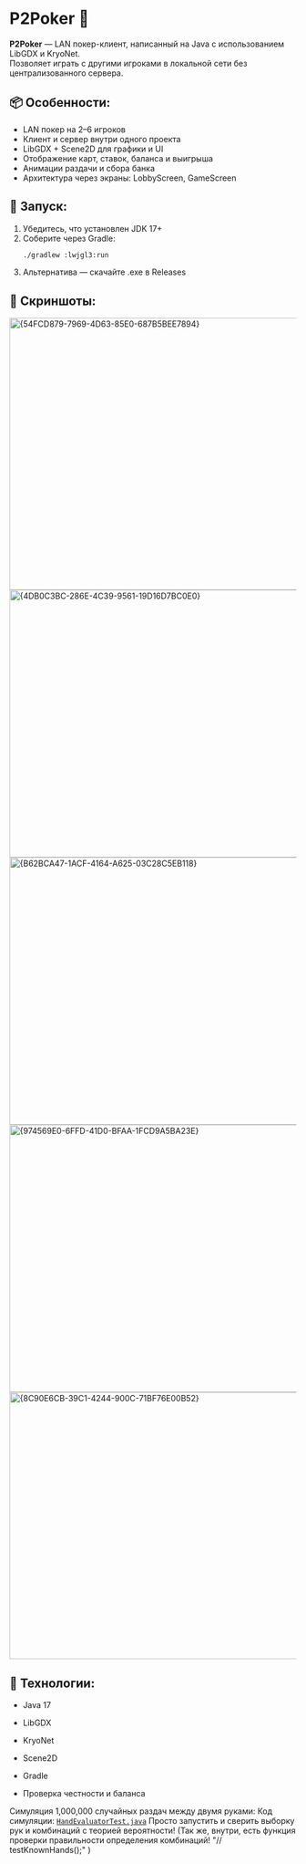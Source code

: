 # P2Poker 🎲

**P2Poker** — LAN покер-клиент, написанный на Java с использованием LibGDX и KryoNet.  
Позволяет играть с другими игроками в локальной сети без централизованного сервера.

## 📦 Особенности:
- LAN покер на 2–6 игроков
- Клиент и сервер внутри одного проекта
- LibGDX + Scene2D для графики и UI
- Отображение карт, ставок, баланса и выигрыша
- Анимации раздачи и сбора банка
- Архитектура через экраны: LobbyScreen, GameScreen

## 🚀 Запуск:
1. Убедитесь, что установлен JDK 17+
2. Соберите через Gradle:  
   ```bash
   ./gradlew :lwjgl3:run
3. Альтернатива — скачайте .exe в Releases

## 📸 Скриншоты:

<img width="811" height="477" alt="{54FCD879-7969-4D63-85E0-687B5BEE7894}" src="https://github.com/user-attachments/assets/6bddc589-0763-471f-b8cb-cba48797899b" />

<img width="810" height="469" alt="{4DB0C3BC-286E-4C39-9561-19D16D7BC0E0}" src="https://github.com/user-attachments/assets/8ef79744-323d-4d19-bb6a-2b585b97cdfb" />

<img width="802" height="469" alt="{B62BCA47-1ACF-4164-A625-03C28C5EB118}" src="https://github.com/user-attachments/assets/f6b22a65-8b05-40fb-97d3-55607423940b" />

<img width="800" height="469" alt="{974569E0-6FFD-41D0-BFAA-1FCD9A5BA23E}" src="https://github.com/user-attachments/assets/cb915e2a-51ff-4053-a9d3-f5856f31baca" />

<img width="802" height="468" alt="{8C90E6CB-39C1-4244-900C-71BF76E00B52}" src="https://github.com/user-attachments/assets/3d1f474c-e5f2-45b2-a10a-2ef3b25b2b58" />





## 🧪 Технологии:
- Java 17
- LibGDX
- KryoNet
- Scene2D
- Gradle

- Проверка честности и баланса

Симуляция 1,000,000 случайных раздач между двумя руками:
Код симуляции: [`HandEvaluatorTest.java`](HandEvaluatorTest.java)
Просто запустить и сверить выборку рук и комбинаций с теорией вероятности!
(Так же, внутри, есть функция проверки правильности определения комбинаций! "// testKnownHands();" ) 
